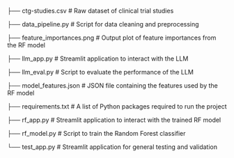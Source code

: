 ├── ctg-studies.csv             # Raw dataset of clinical trial studies

├── data_pipeline.py            # Script for data cleaning and preprocessing

├── feature_importances.png     # Output plot of feature importances from the RF model

├── llm_app.py                  # Streamlit application to interact with the LLM

├── llm_eval.py                 # Script to evaluate the performance of the LLM

├── model_features.json         # JSON file containing the features used by the RF model

├── requirements.txt            # A list of Python packages required to run the project

├── rf_app.py                   # Streamlit application to interact with the trained RF model

├── rf_model.py                 # Script to train the Random Forest classifier

└── test_app.py                 # Streamlit application for general testing and validation
